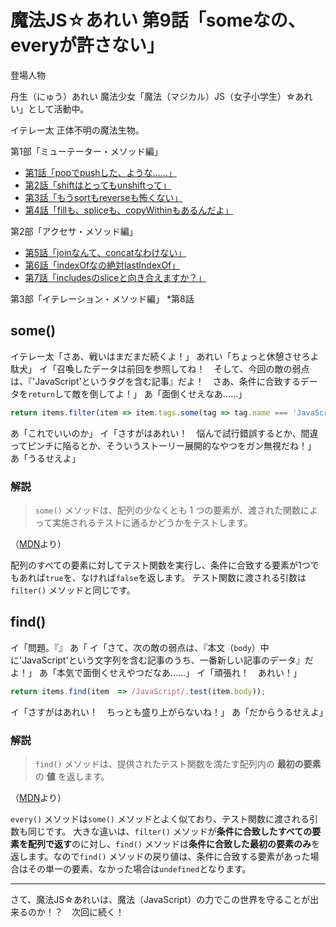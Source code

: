 # 魔法JS☆あれい 第9話「someなの、everyが許さない」

登場人物

丹生（にゅう）あれい
魔法少女「魔法（マジカル）JS（女子小学生）☆あれい」として活動中。

イテレー太
正体不明の魔法生物。

第1部「ミューテーター・メソッド編」
* [第1話「popでpushした、ような……」](https://qiita.com/8amjp/items/e44e707ccc8c95b4a40d)
* [第2話「shiftはとってもunshiftって」](https://qiita.com/8amjp/items/3fc1b2defd28ba1c2df3)
* [第3話「もうsortもreverseも怖くない」](https://qiita.com/8amjp/items/86f5294981fbebd3fe2d)
* [第4話「fillも、spliceも、copyWithinもあるんだよ」](https://qiita.com/8amjp/items/0741e35b70ea32711265)

第2部「アクセサ・メソッド編」
* [第5話「joinなんて、concatなわけない」](https://qiita.com/8amjp/items/229c41ad2146728abd89)
* [第6話「indexOfなの絶対lastIndexOf」](https://qiita.com/8amjp/items/f7e421722e419c1c0a7d)
* [第7話「includesのsliceと向き合えますか？」](https://qiita.com/8amjp/items/007ac192399225db3843)

第3部「イテレーション・メソッド編」
*第8話

## some()

イテレー太「さあ、戦いはまだまだ続くよ！」
あれい「ちょっと休憩させろよ駄犬」
イ「召喚したデータは前回を参照してね！　そして、今回の敵の弱点は、『'JavaScript'というタグを含む記事』だよ！　さあ、条件に合致するデータを`return`して敵を倒してよ！」
あ「面倒くせえなあ……」

```js
return items.filter(item => item.tags.some(tag => tag.name === 'JavaScript'))
```

あ「これでいいのか」
イ「さすがはあれい！　悩んで試行錯誤するとか、間違ってピンチに陥るとか、そういうストーリー展開的なやつをガン無視だね！」
あ「うるせえよ」

### 解説

> `some()` メソッドは、配列の少なくとも 1 つの要素が、渡された関数によって実施されるテストに通るかどうかをテストします。

（[MDN](https://developer.mozilla.org/ja/docs/Web/JavaScript/Reference/Global_Objects/Array/some)より）

配列のすべての要素に対してテスト関数を実行し、条件に合致する要素が1つでもあれば`true`を、なければ`false`を返します。
テスト関数に渡される引数は`filter()` メソッドと同じです。

## find()

イ「問題。『』
あ「
イ「さて、次の敵の弱点は、『本文（`body`）中に'JavaScript'という文字列を含む記事のうち、一番新しい記事のデータ』だよ！」
あ「本気で面倒くせえやつだなあ……」
イ「頑張れ！　あれい！」

```js
return items.find(item  => /JavaScript/.test(item.body));
```

イ「さすがはあれい！　ちっとも盛り上がらないね！」
あ「だからうるせえよ」

### 解説

> `find()` メソッドは、提供されたテスト関数を満たす配列内の **最初の要素** の **値** を返します。

（[MDN](https://developer.mozilla.org/ja/docs/Web/JavaScript/Reference/Global_Objects/Array/every)より）

`every()` メソッドは`some()` メソッドとよく似ており、テスト関数に渡される引数も同じです。
大きな違いは、`filter()` メソッドが**条件に合致したすべての要素を配列で返す**のに対し、`find()` メソッドは**条件に合致した最初の要素のみ**を返します。なので`find()` メソッドの戻り値は、条件に合致する要素があった場合はその単一の要素、なかった場合は`undefined`となります。

----
さて、魔法JS☆あれいは、魔法（JavaScript）の力でこの世界を守ることが出来るのか！？　次回に続く！
<!--stackedit_data:
eyJoaXN0b3J5IjpbMTU3NDE1MTQwNCw1NzEzNDU1MzhdfQ==
-->